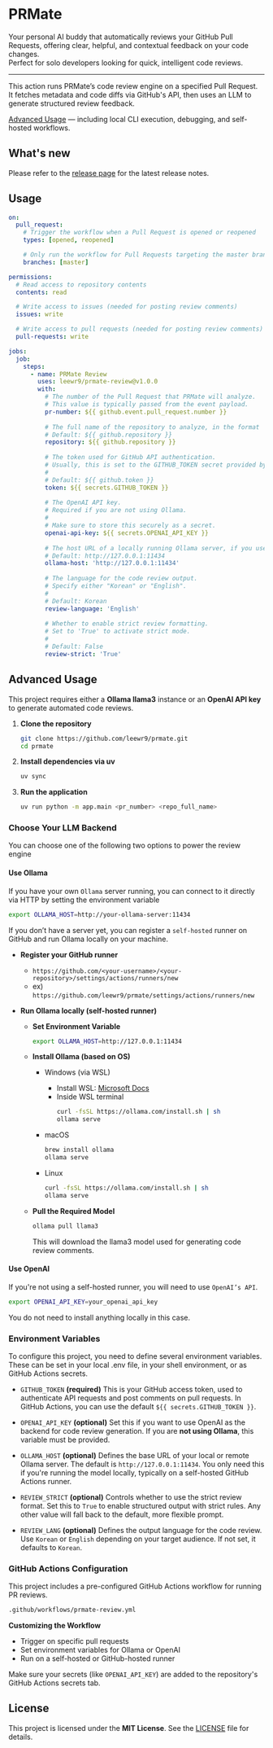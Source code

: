 # PRMate

Your personal AI buddy that automatically reviews your GitHub Pull Requests, offering clear, helpful, and contextual feedback on your code changes.  
Perfect for solo developers looking for quick, intelligent code reviews.

---

This action runs PRMate’s code review engine on a specified Pull Request.  
It fetches metadata and code diffs via GitHub's API, then uses an LLM to generate structured review feedback.

[Advanced Usage](#advanced-usage) — including local CLI execution, debugging, and self-hosted workflows.

## What's new

Please refer to the [release page](https://github.com/leewr9/prmate/releases/latest) for the latest release notes.

## Usage
```yml
on:
  pull_request:
    # Trigger the workflow when a Pull Request is opened or reopened
    types: [opened, reopened]

    # Only run the workflow for Pull Requests targeting the master branch
    branches: [master]

permissions:
  # Read access to repository contents
  contents: read

  # Write access to issues (needed for posting review comments)
  issues: write

  # Write access to pull requests (needed for posting review comments)
  pull-requests: write

jobs:
  job:
    steps:
      - name: PRMate Review
        uses: leewr9/prmate-review@v1.0.0
        with:
          # The number of the Pull Request that PRMate will analyze.
          # This value is typically passed from the event payload.
          pr-number: ${{ github.event.pull_request.number }}
  
          # The full name of the repository to analyze, in the format 'owner/repository'.
          # Default: ${{ github.repository }}
          repository: ${{ github.repository }}
  
          # The token used for GitHub API authentication.
          # Usually, this is set to the GITHUB_TOKEN secret provided by GitHub Actions.
          #
          # Default: ${{ github.token }}
          token: ${{ secrets.GITHUB_TOKEN }}
  
          # The OpenAI API key.
          # Required if you are not using Ollama.
          #
          # Make sure to store this securely as a secret.
          openai-api-key: ${{ secrets.OPENAI_API_KEY }}
  
          # The host URL of a locally running Ollama server, if you use Ollama.
          # Default: http://127.0.0.1:11434
          ollama-host: 'http://127.0.0.1:11434'
  
          # The language for the code review output.
          # Specify either "Korean" or "English".
          #
          # Default: Korean
          review-language: 'English'
  
          # Whether to enable strict review formatting.
          # Set to 'True' to activate strict mode.
          #
          # Default: False
          review-strict: 'True'
```

## Advanced Usage
This project requires either a **Ollama llama3** instance or an **OpenAI API key** to generate automated code reviews.

1. **Clone the repository**
    ```bash
    git clone https://github.com/leewr9/prmate.git
    cd prmate
    ```

2. **Install dependencies via uv**
    ```bash
    uv sync
    ```

3. **Run the application**
    ```bash
    uv run python -m app.main <pr_number> <repo_full_name>
    ```

### Choose Your LLM Backend
You can choose one of the following two options to power the review engine

#### Use Ollama
If you have your own `Ollama` server running, you can connect to it directly via HTTP by setting the environment variable

```bash
export OLLAMA_HOST=http://your-ollama-server:11434
```

If you don’t have a server yet, you can register a `self-hosted` runner on GitHub and run Ollama locally on your machine.

- **Register your GitHub runner**
    - `https://github.com/<your-username>/<your-repository>/settings/actions/runners/new`
    - ex) `https://github.com/leewr9/prmate/settings/actions/runners/new`

- **Run Ollama locally (self-hosted runner)**
    - **Set Environment Variable**
        ```bash
        export OLLAMA_HOST=http://127.0.0.1:11434
        ```

    - **Install Ollama (based on OS)**
        - Windows (via WSL)
            - Install WSL: [Microsoft Docs](https://learn.microsoft.com/en-us/windows/wsl/install)
            - Inside WSL terminal
                ```bash
                curl -fsSL https://ollama.com/install.sh | sh
                ollama serve
                ```

        - macOS
            ```bash
            brew install ollama
            ollama serve
            ```

        - Linux
            ```bash
            curl -fsSL https://ollama.com/install.sh | sh
            ollama serve
            ```
    - **Pull the Required Model**
        ```bash
        ollama pull llama3
        ```
        This will download the llama3 model used for generating code review comments.

#### Use OpenAI
If you're not using a self-hosted runner, you will need to use `OpenAI’s API`.

```bash
export OPENAI_API_KEY=your_openai_api_key
```
You do not need to install anything locally in this case.


### Environment Variables
To configure this project, you need to define several environment variables. These can be set in your local .env file, in your shell environment, or as GitHub Actions secrets.

- `GITHUB_TOKEN` **(required)**
This is your GitHub access token, used to authenticate API requests and post comments on pull requests.
In GitHub Actions, you can use the default `${{ secrets.GITHUB_TOKEN }}`.

- `OPENAI_API_KEY` **(optional)**
Set this if you want to use OpenAI as the backend for code review generation.
If you are **not using Ollama**, this variable must be provided.

- `OLLAMA_HOST` **(optional)**
Defines the base URL of your local or remote Ollama server.
The default is `http://127.0.0.1:11434`.
You only need this if you're running the model locally, typically on a self-hosted GitHub Actions runner.

- `REVIEW_STRICT` **(optional)**
Controls whether to use the strict review format.
Set this to `True` to enable structured output with strict rules.
Any other value will fall back to the default, more flexible prompt.

- `REVIEW_LANG` **(optional)**
Defines the output language for the code review.
Use `Korean` or `English` depending on your target audience.
If not set, it defaults to `Korean`.


### GitHub Actions Configuration
This project includes a pre-configured GitHub Actions workflow for running PR reviews.

```bash
.github/workflows/prmate-review.yml   
```

**Customizing the Workflow**
- Trigger on specific pull requests
- Set environment variables for Ollama or OpenAI
- Run on a self-hosted or GitHub-hosted runner

Make sure your secrets (like `OPENAI_API_KEY`) are added to the repository's GitHub Actions secrets tab.


## License  
This project is licensed under the **MIT License**. See the [LICENSE](LICENSE) file for details.  
